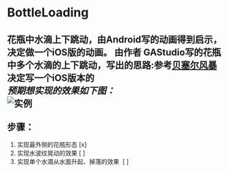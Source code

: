 # BottleLoading
花瓶中水滴上下跳动，由Android写的动画得到启示，决定做一个iOS版的动画。
由**作者 GAStudio**写的花瓶中多个水滴的上下跳动，写出的思路:参考[贝塞尔风暴](http://www.jianshu.com/p/93b0d948abf8#)<br>
决定写一个iOS版本的<br>
***预期想实现的效果如下图：***<br>
![实例](https://github.com/Sun-Hong/BottleLoading/blob/master/BezierPathTry/VaseLoading/bottleLoading.gif)<br><br>
步骤：
---
1. 实现最外侧的花瓶形态 [x]
2. 实现水波纹晃动的效果 [ ]
3. 实现单个水滴从水面升起、掉落的效果  [ ]
